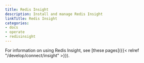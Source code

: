 ```yaml
---
title: Redis Insight
description: Install and manage Redis Insight
linkTitle: Redis Insight
categories:
- docs
- operate
- redisinsight
---
```


For information on using Redis Insight, see [these pages]({{< relref "/develop/connect/insight" >}}).
